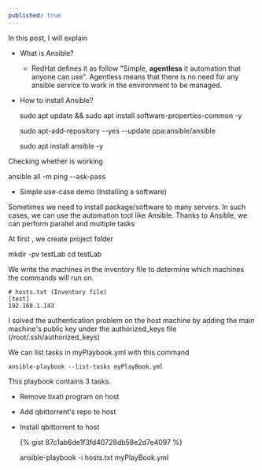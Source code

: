 ```yaml
---
published: true
---
```

In this post, I will explain
* What is Ansible?
  * RedHat defines it as follow "Simple, **agentless** it automation that anyone can use". Agentless means that there is no need for any ansible service to work in the environment to be managed.
* How to install Ansible?

  sudo apt update && sudo apt install software-properties-common -y

  sudo apt-add-repository --yes --update ppa:ansible/ansible

  sudo apt install ansible -y

Checking whether is working

  ansible all -m ping --ask-pass

* Simple use-case demo (Installing a software)

Sometimes we need to install package/software to many servers. In such cases, we can use the automation tool like Ansible.
Thanks to Ansible, we can perform parallel and multiple tasks

At first , we create project folder

  mkdir -pv testLab
  cd testLab

We write the machines in the inventory file to determine which machines the commands will run on.
  ```
  # hosts.txt (Inventory file)
  [test]
  192.168.1.143
  ```

I solved the authentication problem on the host machine by adding the main machine's public key under the authorized_keys file (/root/.ssh/authorized_keys)

We can list tasks in myPlaybook.yml with this command  

	ansible-playbook --list-tasks myPlayBook.yml
    
This playbook contains 3 tasks.

- Remove tixati program on host

- Add qbittorrent's repo to host

- Install qbittorrent to host




  {% gist 87c1ab6de1f3fd40728db58e2d7e4097 %}



  	ansible-playbook -i hosts.txt myPlayBook.yml

  
